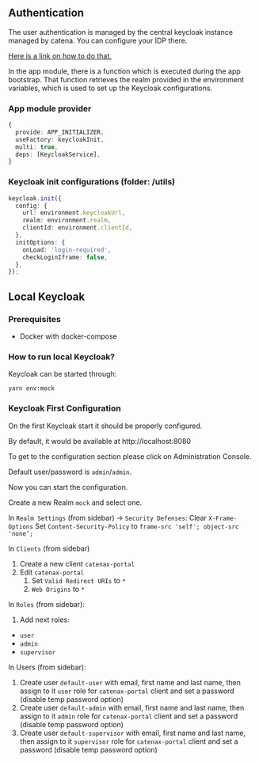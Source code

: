 ## Authentication

The user authentication is managed by the central keycloak instance managed by catena.
You can configure your IDP there.

[Here is a link on how to do that.](https://github.com/catenax-ng/tx-portal-assets/blob/main/docs/02.%20Technical%20Integration/02.%20Identity%20Provider%20Management/02.%20Configure%20Company%20IdP.md)

In the app module, there is a function which is executed during the app bootstrap.
That function retrieves the realm provided in the environment variables,
which is used to set up the Keycloak configurations.

### App module provider

```typescript
{
  provide: APP_INITIALIZER,
  useFactory: keycloakInit,
  multi: true,
  deps: [KeycloakService],
}
```

### Keycloak init configurations (folder: /utils)

```typescript
keycloak.init({
  config: {
    url: environment.keycloakUrl,
    realm: environment.realm,
    clientId: environment.clientId,
  },
  initOptions: {
    onLoad: 'login-required',
    checkLoginIframe: false,
  },
});
```

## Local Keycloak

### Prerequisites

- Docker with docker-compose

### How to run local Keycloak?

Keycloak can be started through:

```
yarn env:mock
```

### Keycloak First Configuration

On the first Keycloak start it should be properly configured.

By default, it would be available at http://localhost:8080

To get to the configuration section please click on Administration Console.

Default user/password is `admin`/`admin`.

Now you can start the configuration.

Create a new Realm `mock` and select one.

In `Realm Settings` (from sidebar) -> `Security Defenses`:
Clear `X-Frame-Options`
Set `Content-Security-Policy` to `frame-src 'self'; object-src 'none’;`

In `Clients` (from sidebar)

1. Create a new client `catenax-portal`
2. Edit `catenax-portal`
   1. Set `Valid Redirect URIs` to `*`
   2. `Web Origins` to `*`

In `Roles` (from sidebar):

1. Add next roles:

- `user`
- `admin`
- `supervisor`

In Users (from sidebar):

1. Create user `default-user` with email, first name and last name, then assign to it `user` role for `catenax-portal` client and set a password (disable temp password option)
2. Create user `default-admin` with email, first name and last name, then assign to it `admin` role for `catenax-portal` client and set a password (disable temp password option)
3. Create user `default-supervisor` with email, first name and last name, then assign to it `supervisor` role for `catenax-portal` client and set a password (disable temp password option)
